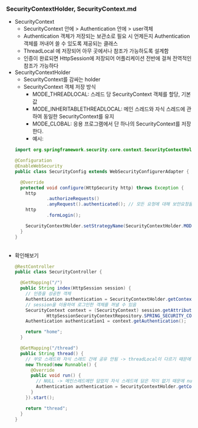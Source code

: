 ### SecurityContextHolder, SecurityContext.md
- SecurityContext 
  - SecurityContext 안에 > Authentication 안에 > user객체
  - Authentication 객체가 저장되는 보관소로 필요 시 언제든지 Authentication 객체를 꺼내어 쓸 수 있도록 제공되는 클래스
  - ThreadLocal 에 저장되어 아무 곳에서나 참조가 가능하도록 설계함
  - 인증이 완료되면 HttpSession에 저장되어 어플리케이션 전반에 걸쳐 전역적인 참조가 가능하다
    <br>
- SecurityContextHolder
  - SecurityContext를 감싸는 holder
  - SecurityContext 객체 저장 방식
    - MODE_THREADLOCAL: 스레드 당 SecurityContext 객체를 할당, 기본값
    - MODE_INHERITABLETHREADLOCAL: 메인 스레드와 자식 스레드에 관하여 동일한 SecurityContext를 유지
    - MODE_CLOBAL: 응용 프로그램에서 단 하나의 SecurityContext를 저장한다.
    - 예시:
  ```java
  import org.springframework.security.core.context.SecurityContextHolder;
  
  @Configuration
  @EnableWebSecurity
  public class SecurityConfig extends WebSecurityConfigurerAdapter { // Web
  
    @Override
    protected void configure(HttpSecurity http) throws Exception {
      http
              .authorizeRequests()
              .anyRequest().authenticated(); // 모든 요청에 대해 보안요청을 하겠다.
      http
              .formLogin();
  
      SecurityContextHolder.setStrategyName(SecurityContextHolder.MODE_INHERITABLETHREADLOCAL);
    }
  }
  ```
  <br>
- 확인해보기
  ```java
  @RestController
  public class SecurityController {
  
    @GetMapping("/")
    public String index(HttpSession session) {
      // 인증을 성공한 객체
      Authentication authentication = SecurityContextHolder.getContext().getAuthentication();
      // session을 이용하여 로그인한 객체를 꺼낼 수 있음
      SecurityContext context = (SecurityContext) session.getAttribute(
              HttpSessionSecurityContextRepository.SPRING_SECURITY_CONTEXT_KEY);
      Authentication authentication1 = context.getAuthentication();
  
      return "home";
    }
  
    @GetMapping("/thread")
    public String thread() {
      // 부모 스래드와 자식 스래드 간에 공유 안됨 -> threadLocal이 다르기 때문에
      new Thread(new Runnable() {
        @Override
        public void run() {
          // NULL -> 메인스레드에만 담았지 자식 스레드에 담은 적이 없기 때문에 null
          Authentication authentication = SecurityContextHolder.getContext().getAuthentication();
        }
      }).start();
  
      return "thread";
    }
  }
  ```
